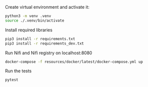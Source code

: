 

Create virtual environment and activate it:

```bash
python3 -m venv .venv
source ./.venv/bin/activate
```

Install required libraries

```bash
pip3 install -r requirements.txt
pip3 install -r requirements_dev.txt
```

Run Nifi and Nifi registry on localhost:8080
```bash
docker-compose -f resources/docker/latest/docker-compose.yml up
```

Run the tests
```bash
pytest
```